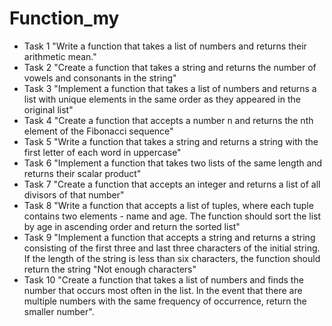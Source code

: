 # Function_my
* Task 1
"Write a function that takes a list of numbers and returns their arithmetic mean."
* Task 2
"Create a function that takes a string and returns the number of vowels and consonants in the string"
* Task 3
"Implement a function that takes a list of numbers and returns a list with unique elements in the same order as they appeared in the original list"
* Task 4
"Create a function that accepts a number n and returns the nth element of the Fibonacci sequence"
* Task 5 
"Write a function that takes a string and returns a string with the first letter of each word in uppercase"
* Task 6
"Implement a function that takes two lists of the same length and returns their scalar product"
* Task 7
"Create a function that accepts an integer and returns a list of all divisors of that number"
* Task 8
"Write a function that accepts a list of tuples, where each tuple contains two elements - name and age. The function should sort the list by age in ascending order and return the sorted list"
* Task 9
"Implement a function that accepts a string and returns a string consisting of the first three and last three characters of the initial string. If the length of the string is less than six characters, the function should return the string "Not enough characters"
* Task 10
"Create a function that takes a list of numbers and finds the number that occurs most often in the list. In the event that there are multiple numbers with the same frequency of occurrence, return the smaller number".
